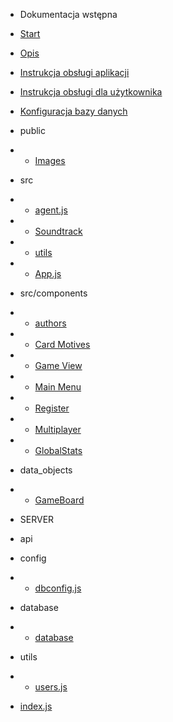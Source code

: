 - Dokumentacja wstępna

- [Start](/)
- [Opis](opis.md "Opis gry Klondike")
- [Instrukcja obsługi aplikacji](instrukcjaklient.md)
- [Instrukcja obsługi dla użytkownika](instrukcjauzytkownika.md)
- [Konfiguracja bazy danych](mysql.md)

- public

- - [Images](images.md)

- src

- - [agent.js](agent.md)
- - [Soundtrack](soundtrack.md)
- - [utils](utilsclient.md)
- - [App.js](clientapp.md)

- src/components
- - [authors](authors.md)
- - [Card Motives](cardmotives.md)
- - [Game View](gameview.md)
- - [Main Menu](mainmenu.md)
- - [Register](register.md)
- - [Multiplayer](multiplayer.md)
- - [GlobalStats](GlobalStats.md)

- data_objects

- - [GameBoard](game_board.md)

- SERVER

- api
- config
- - [dbconfig.js](dbconfig.md)
- database
- - [database](database.md)
- utils
- - [users.js](utils.md)
- [index.js](serverindex.md)
